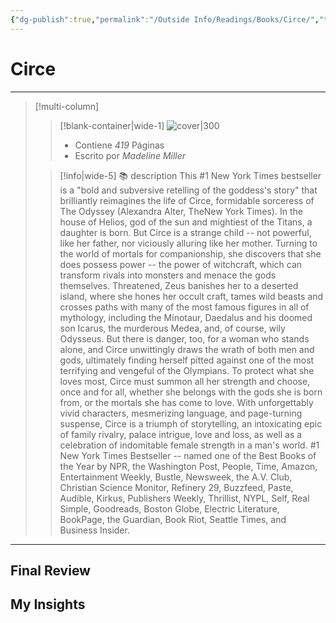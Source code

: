 ```yaml
---
{"dg-publish":true,"permalink":"/Outside Info/Readings/Books/Circe/","title":"Circe","updated":"2023-11-20T19:34:21.625-05:00"}
---
```



# Circe
- - -
> [!multi-column]
> 
> > [!blank-container|wide-1]
> >  ![cover|300](http://books.google.com/books/content?id=tScwDwAAQBAJ&printsec=frontcover&img=1&zoom=1&edge=curl&source=gbs_api)
> >- Contiene *419* Páginas
> >- Escrito por *Madeline Miller*
> 
> > [!info|wide-5] 📚 description
> > This #1 New York Times bestseller is a "bold and subversive retelling of the goddess's story" that brilliantly reimagines the life of Circe, formidable sorceress of The Odyssey (Alexandra Alter, TheNew York Times). In the house of Helios, god of the sun and mightiest of the Titans, a daughter is born. But Circe is a strange child -- not powerful, like her father, nor viciously alluring like her mother. Turning to the world of mortals for companionship, she discovers that she does possess power -- the power of witchcraft, which can transform rivals into monsters and menace the gods themselves. Threatened, Zeus banishes her to a deserted island, where she hones her occult craft, tames wild beasts and crosses paths with many of the most famous figures in all of mythology, including the Minotaur, Daedalus and his doomed son Icarus, the murderous Medea, and, of course, wily Odysseus. But there is danger, too, for a woman who stands alone, and Circe unwittingly draws the wrath of both men and gods, ultimately finding herself pitted against one of the most terrifying and vengeful of the Olympians. To protect what she loves most, Circe must summon all her strength and choose, once and for all, whether she belongs with the gods she is born from, or the mortals she has come to love. With unforgettably vivid characters, mesmerizing language, and page-turning suspense, Circe is a triumph of storytelling, an intoxicating epic of family rivalry, palace intrigue, love and loss, as well as a celebration of indomitable female strength in a man's world. #1 New York Times Bestseller -- named one of the Best Books of the Year by NPR, the Washington Post, People, Time, Amazon, Entertainment Weekly, Bustle, Newsweek, the A.V. Club, Christian Science Monitor, Refinery 29, Buzzfeed, Paste, Audible, Kirkus, Publishers Weekly, Thrillist, NYPL, Self, Real Simple, Goodreads, Boston Globe, Electric Literature, BookPage, the Guardian, Book Riot, Seattle Times, and Business Insider.
> 

- - -

## Final Review


## My Insights